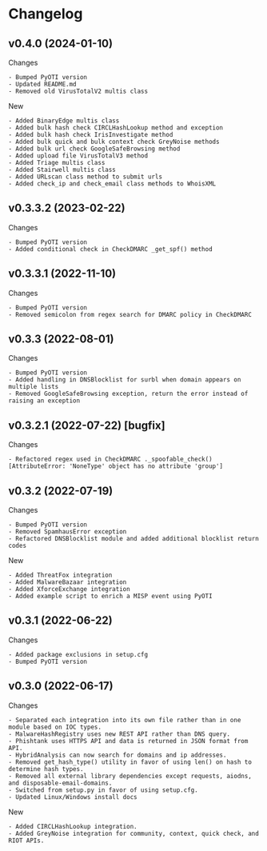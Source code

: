 Changelog
=========
v0.4.0 (2024-01-10)
-----------------

Changes
~~~~~~~
- Bumped PyOTI version
- Updated README.md
- Removed old VirusTotalV2 multis class
~~~~~~~

New
~~~~~~
- Added BinaryEdge multis class
- Added bulk hash check CIRCLHashLookup method and exception
- Added bulk hash check IrisInvestigate method
- Added bulk quick and bulk context check GreyNoise methods
- Added bulk url check GoogleSafeBrowsing method
- Added upload file VirusTotalV3 method
- Added Triage multis class
- Added Stairwell multis class
- Added URLscan class method to submit urls
- Added check_ip and check_email class methods to WhoisXML
~~~~~~


v0.3.3.2 (2023-02-22)
---------------------

Changes
~~~~~~~
- Bumped PyOTI version
- Added conditional check in CheckDMARC _get_spf() method 
~~~~~~~


v0.3.3.1 (2022-11-10)
---------------------

Changes
~~~~~~~
- Bumped PyOTI version
- Removed semicolon from regex search for DMARC policy in CheckDMARC
~~~~~~~


v0.3.3 (2022-08-01)
-------------------

Changes
~~~~~~~
- Bumped PyOTI version
- Added handling in DNSBlocklist for surbl when domain appears on multiple lists
- Removed GoogleSafeBrowsing exception, return the error instead of raising an exception
~~~~~~~

v0.3.2.1 (2022-07-22) [bugfix]
----------------------------

Changes
~~~~~~~
- Refactored regex used in CheckDMARC ._spoofable_check() [AttributeError: 'NoneType' object has no attribute 'group']
~~~~~~~

v0.3.2 (2022-07-19)
-------------------

Changes
~~~~~~~
- Bumped PyOTI version
- Removed SpamhausError exception
- Refactored DNSBlocklist module and added additional blocklist return codes
~~~~~~~

New
~~~
- Added ThreatFox integration
- Added MalwareBazaar integration
- Added XforceExchange integration
- Added example script to enrich a MISP event using PyOTI
~~~

v0.3.1 (2022-06-22)
-------------------

Changes
~~~~~~~
- Added package exclusions in setup.cfg
- Bumped PyOTI version
~~~~~~~

v0.3.0 (2022-06-17)
-------------------

Changes
~~~~~~~
- Separated each integration into its own file rather than in one module based on IOC types.
- MalwareHashRegistry uses new REST API rather than DNS query.
- Phishtank uses HTTPS API and data is returned in JSON format from API.
- HybridAnalysis can now search for domains and ip addresses.
- Removed get_hash_type() utility in favor of using len() on hash to determine hash types.
- Removed all external library dependencies except requests, aiodns, and disposable-email-domains.
- Switched from setup.py in favor of using setup.cfg.
- Updated Linux/Windows install docs
~~~~~~~

New
~~~
- Added CIRCLHashLookup integration.
- Added GreyNoise integration for community, context, quick check, and RIOT APIs.
~~~